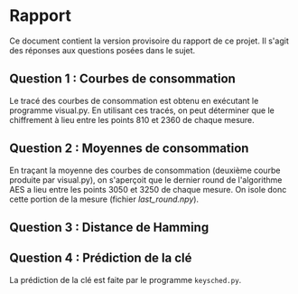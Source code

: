 # Rapport
Ce document contient la version provisoire du rapport de ce projet. Il s'agit des réponses aux questions posées dans
le sujet.

## Question 1 : Courbes de consommation
Le tracé des courbes de consommation est obtenu en exécutant le programme visual.py.
En utilisant ces tracés, on peut déterminer que le chiffrement à lieu entre les points 810 et 2360 de chaque mesure.

## Question 2 : Moyennes de consommation
En traçant la moyenne des courbes de consommation (deuxième courbe produite par visual.py), on s'aperçoit que le dernier
round de l'algorithme AES a lieu entre les points 3050 et 3250 de chaque mesure.
On isole donc cette portion de la mesure (fichier _last_round.npy_).

## Question 3 : Distance de Hamming

## Question 4 : Prédiction de la clé
La prédiction de la clé est faite par le programme `keysched.py`.
